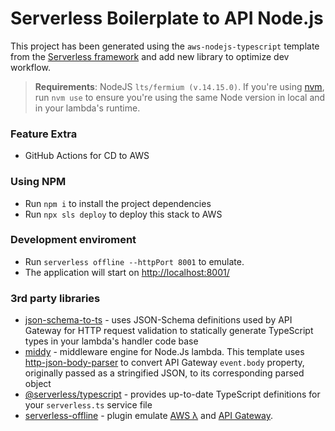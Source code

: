 # Serverless Boilerplate to API Node.js

This project has been generated using the `aws-nodejs-typescript` template from the [Serverless framework](https://www.serverless.com/) and add new library to optimize dev workflow.

> **Requirements**: NodeJS `lts/fermium (v.14.15.0)`. If you're using [nvm](https://github.com/nvm-sh/nvm), run `nvm use` to ensure you're using the same Node version in local and in your lambda's runtime.

### Feature Extra

- GitHub Actions for CD to AWS

### Using NPM

- Run `npm i` to install the project dependencies
- Run `npx sls deploy` to deploy this stack to AWS

### Development enviroment

- Run `serverless offline --httpPort 8001` to emulate.
- The application will start on [http://localhost:8001/](http://localhost:8001/)

### 3rd party libraries

- [json-schema-to-ts](https://github.com/ThomasAribart/json-schema-to-ts) - uses JSON-Schema definitions used by API Gateway for HTTP request validation to statically generate TypeScript types in your lambda's handler code base
- [middy](https://github.com/middyjs/middy) - middleware engine for Node.Js lambda. This template uses [http-json-body-parser](https://github.com/middyjs/middy/tree/master/packages/http-json-body-parser) to convert API Gateway `event.body` property, originally passed as a stringified JSON, to its corresponding parsed object
- [@serverless/typescript](https://github.com/serverless/typescript) - provides up-to-date TypeScript definitions for your `serverless.ts` service file
- [serverless-offline](https://github.com/dherault/serverless-offline) - plugin emulate [AWS λ](https://aws.amazon.com/lambda) and [API Gateway](https://aws.amazon.com/api-gateway).
